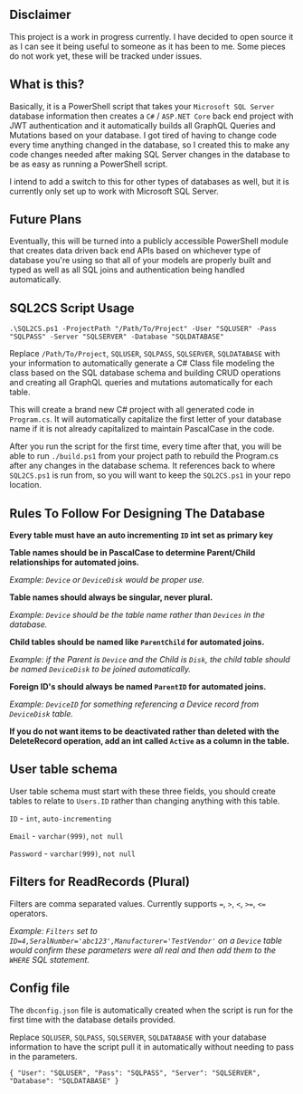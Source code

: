 ## Disclaimer

This project is a work in progress currently.  I have decided to open source it as I can see it being useful to someone as it has been to me.  Some pieces do not work yet, these will be tracked under issues.

## What is this?

Basically, it is a PowerShell script that takes your `Microsoft SQL Server` database information then creates a `C#` / `ASP.NET Core` back end project with JWT authentication and it automatically builds all GraphQL Queries and Mutations based on your database.  I got tired of having to change code every time anything changed in the database, so I created this to make any code changes needed after making SQL Server changes in the database to be as easy as running a PowerShell script.

I intend to add a switch to this for other types of databases as well, but it is currently only set up to work with Microsoft SQL Server.

## Future Plans

Eventually, this will be turned into a publicly accessible PowerShell module that creates data driven back end APIs based on whichever type of database you're using so that all of your models are properly built and typed as well as all SQL joins and authentication being handled automatically.

## SQL2CS Script Usage

`.\SQL2CS.ps1 -ProjectPath "/Path/To/Project" -User "SQLUSER" -Pass "SQLPASS" -Server "SQLSERVER" -Database "SQLDATABASE"`

Replace `/Path/To/Project`, `SQLUSER`, `SQLPASS`, `SQLSERVER`, `SQLDATABASE` with your information to automatically generate a C# Class file modeling the class based on the SQL database schema and building CRUD operations and creating all GraphQL queries and mutations  automatically for each table.

This will create a brand new C# project with all generated code in `Program.cs`. It will automatically capitalize the first letter of your database name if it is not already capitalized to maintain PascalCase in the code.

After you run the script for the first time, every time after that, you will be able to run `./build.ps1` from your project path to rebuild the Program.cs after any changes in the database schema.  It references back to where `SQL2CS.ps1` is run from, so you will want to keep the `SQL2CS.ps1` in your repo location.

## Rules To Follow For Designing The Database

**Every table must have an auto incrementing `ID` int set as primary key**

**Table names should be in PascalCase to determine Parent/Child relationships for automated joins.**

_Example: `Device` or `DeviceDisk` would be proper use._


**Table names should always be singular, never plural.**

_Example: `Device` should be the table name rather than `Devices` in the database._


**Child tables should be named like `ParentChild` for automated joins.**

_Example: if the Parent is `Device` and the Child is `Disk`, the child table should be named `DeviceDisk` to be joined automatically._


**Foreign ID's should always be named `ParentID` for automated joins.**

_Example: `DeviceID` for something referencing a Device record from `DeviceDisk` table._


**If you do not want items to be deactivated rather than deleted with the DeleteRecord operation, add an int called `Active` as a column in the table.**

## User table schema

User table schema must start with these three fields, you should create tables to relate to `Users.ID` rather than changing anything with this table.

`ID` - `int`, `auto-incrementing`

`Email` - `varchar(999)`, `not null`

`Password` - `varchar(999)`, `not null`


## Filters for ReadRecords (Plural)

Filters are comma separated values.  Currently supports `=`, `>`, `<`, `>=`, `<=` operators.

_Example: `Filters` set to `ID=4,SeralNumber='abc123',Manufacturer='TestVendor'` on a `Device` table would confirm these parameters were all real and then add them to the `WHERE` SQL statement._

## Config file

The `dbconfig.json` file is automatically created when the script is run for the first time with the database details provided.

Replace `SQLUSER`, `SQLPASS`, `SQLSERVER`, `SQLDATABASE` with your database information to have the script pull it in automatically without needing to pass in the parameters.

<code>{
    "User": "SQLUSER",
    "Pass": "SQLPASS",
    "Server": "SQLSERVER",
    "Database": "SQLDATABASE"
}</code>
